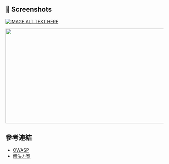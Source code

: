 ## 📸 Screenshots

[![IMAGE ALT TEXT HERE](https://img.youtube.com/vi/OssO0hMyIao/0.jpg)](https://www.youtube.com/watch?v=OssO0hMyIao)

<img width="600" height="300" src="https://youtube.com/shorts/OssO0hMyIao"/>


## 參考連結
- [OWASP][1]
- [解決方案][2]

[1]: https://mas.owasp.org/MASTG/tests/ios/MASVS-AUTH/MASTG-TEST-0064/
[2]: https://github.com/OWASP/owasp-mastg/blob/master/Document/0x06f-Testing-Local-Authentication.md#local-authentication-framework

